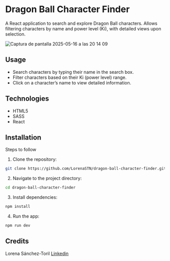 
# Dragon Ball Character Finder

A React application to search and explore Dragon Ball characters. Allows filtering characters by name and power level (Ki), with detailed views upon selection.

![Captura de pantalla 2025-05-16 a las 20 14 09](https://github.com/user-attachments/assets/3b703180-acaf-4016-9b25-c740a92e4783)

## Usage

- Search characters by typing their name in the search box.
- Filter characters based on their Ki (power level) range.
- Click on a character’s name to view detailed information.

## Technologies

- HTML5
- SASS
- React

## Installation

Steps to follow

1. Clone the repository:

```bash
git clone https://github.com/LorenaSTN/dragon-ball-character-finder.git
```

2. Navigate to the project directory:

```bash
cd dragon-ball-character-finder
```

3. Install dependencies:

```bash
npm install
```

4. Run the app:

```bash
npm run dev
```

## Credits

Lorena Sánchez-Toril
[Linkedin](https://www.linkedin.com/in/lorena-sancheztoril/)

